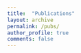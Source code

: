 ```yaml
---
title:  "Publications"
layout: archive
permalink: /pubs/
author_profile: true
comments: false
---
```

